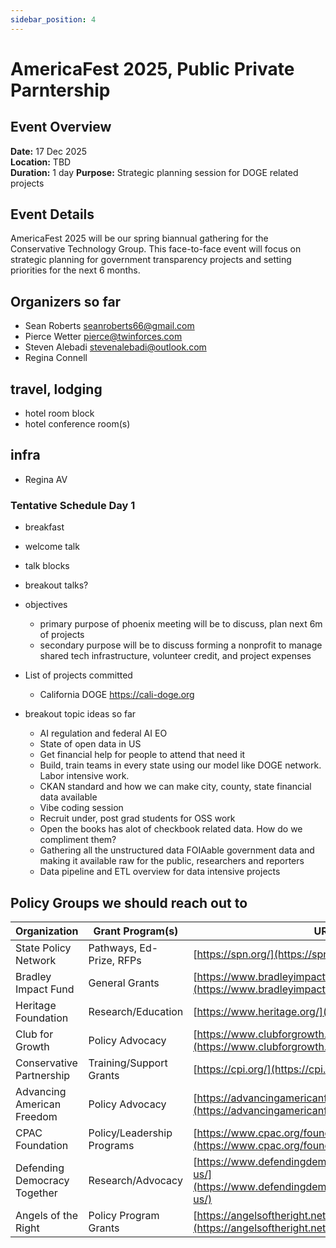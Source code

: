 ```yaml
---
sidebar_position: 4
---
```


# AmericaFest 2025, Public Private Parntership

## Event Overview

**Date:** 17 Dec 2025  
**Location:** TBD  
**Duration:** 1 day
**Purpose:** Strategic planning session for DOGE related projects  

## Event Details

AmericaFest 2025 will be our spring biannual gathering for the Conservative Technology Group. This face-to-face event will focus on strategic planning for government transparency projects and setting priorities for the next 6 months.

## Organizers so far

- Sean Roberts [seanroberts66@gmail.com](mailto:seanroberts66@gmail.com)  
- Pierce Wetter [pierce@twinforces.com](mailto:pierce@twinforces.com)   
- Steven Alebadi [stevenalebadi@outlook.com](mailto:stevenalebadi@outlook.com)   
- Regina Connell 

## travel, lodging

- hotel room block
- hotel conference room(s)

## infra

- Regina AV

### Tentative Schedule Day 1

- breakfast
- welcome talk
- talk blocks
- breakout talks?

- objectives
  - primary purpose of phoenix meeting will be to discuss, plan next 6m of projects 
  - secondary purpose will be to discuss forming a nonprofit to manage shared tech infrastructure, volunteer credit, and project expenses

- List of projects committed
    - California DOGE https://cali-doge.org

- breakout topic ideas so far  
  - AI regulation and federal AI EO  
  - State of open data in US  
  - Get financial help for people to attend that need it  
  - Build, train  teams in every state using our model like DOGE network. Labor intensive work.   
  - CKAN standard and how we can make city, county, state financial data available  
  - Vibe coding session  
  - Recruit under, post grad students for OSS work  
  - Open the books has alot of checkbook related data. How do we compliment them?  
  - Gathering all the unstructured data FOIAable government data and making it available raw for the public, researchers and reporters  
  - Data pipeline and ETL overview for data intensive projects 

 ## Policy Groups we should reach out to

| Organization | Grant Program(s) | URL | Contact Email |
| ----- | ----- | ----- | ----- |
| State Policy Network | Pathways, Ed-Prize, RFPs | [https://spn.org/](https://spn.org/)  | info@spn.org |
| Bradley Impact Fund | General Grants | [https://www.bradleyimpactfund.org/grant-seekers](https://www.bradleyimpactfund.org/grant-seekers)  | info@bradleyimpactfund.org |
| Heritage Foundation | Research/Education | [https://www.heritage.org/](https://www.heritage.org/)  | heritage.org/contact-us |
| Club for Growth | Policy Advocacy | [https://www.clubforgrowth.org/](https://www.clubforgrowth.org/)  | info@clubforgrowth.org |
| Conservative Partnership | Training/Support Grants | [https://cpi.org/](https://cpi.org/)  | info@cpi.org |
| Advancing American Freedom | Policy Advocacy | [https://advancingamericanfreedom.com/](https://advancingamericanfreedom.com/)  | info@advancingamericanfreedom.com |
| CPAC Foundation | Policy/Leadership Programs | [https://www.cpac.org/foundation/home](https://www.cpac.org/foundation/home)  | cpac@conservative.org |
| Defending Democracy Together | Research/Advocacy | [https://www.defendingdemocracytogether.org/about-us/](https://www.defendingdemocracytogether.org/about-us/)  | media@defendingdemocracytogether.org |
| Angels of the Right | Policy Program Grants | [https://angelsoftheright.net/](https://angelsoftheright.net/)  | See website |

